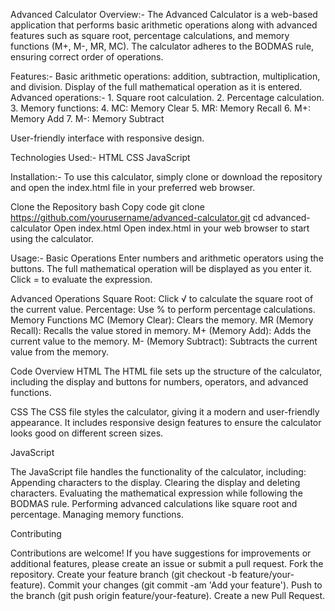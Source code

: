 Advanced Calculator
Overview:-
The Advanced Calculator is a web-based application that performs basic arithmetic operations along with advanced features such as square root, percentage calculations, and memory functions (M+, M-, MR, MC). The calculator adheres to the BODMAS rule, ensuring correct order of operations.

Features:-
Basic arithmetic operations: addition, subtraction, multiplication, and division.
Display of the full mathematical operation as it is entered.
Advanced operations:-
     1. Square root calculation.
     2. Percentage calculation.
     3. Memory functions:
     4. MC: Memory Clear
     5. MR: Memory Recall
     6. M+: Memory Add
     7. M-: Memory Subtract
     
User-friendly interface with responsive design.


Technologies Used:-
HTML
CSS
JavaScript

Installation:-
To use this calculator, simply clone or download the repository and open the index.html file in your preferred web browser.

Clone the Repository bash
Copy code
git clone https://github.com/yourusername/advanced-calculator.git
cd advanced-calculator
Open index.html
Open index.html in your web browser to start using the calculator.

Usage:-
Basic Operations
Enter numbers and arithmetic operators using the buttons.
The full mathematical operation will be displayed as you enter it.
Click = to evaluate the expression.

Advanced Operations
Square Root: Click √ to calculate the square root of the current value.
Percentage: Use % to perform percentage calculations.
Memory Functions
MC (Memory Clear): Clears the memory.
MR (Memory Recall): Recalls the value stored in memory.
M+ (Memory Add): Adds the current value to the memory.
M- (Memory Subtract): Subtracts the current value from the memory.

Code Overview
HTML
The HTML file sets up the structure of the calculator, including the display and buttons for numbers, operators, and advanced functions.

CSS
The CSS file styles the calculator, giving it a modern and user-friendly appearance. It includes responsive design features to ensure the calculator looks good on different screen sizes.

JavaScript

The JavaScript file handles the functionality of the calculator, including:
Appending characters to the display.
Clearing the display and deleting characters.
Evaluating the mathematical expression while following the BODMAS rule.
Performing advanced calculations like square root and percentage.
Managing memory functions.

Contributing

Contributions are welcome! If you have suggestions for improvements or additional features, please create an issue or submit a pull request.
Fork the repository.
Create your feature branch (git checkout -b feature/your-feature).
Commit your changes (git commit -am 'Add your feature').
Push to the branch (git push origin feature/your-feature).
Create a new Pull Request.
